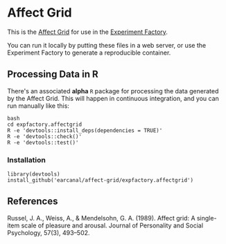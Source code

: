 # Affect Grid

This is the [Affect Grid](https://earcanal.github.io/affect-grid/) for use in the [Experiment Factory](https://expfactory.github.io/expfactory).

You can run it locally by putting these files in a web server, or use the Experiment Factory to generate a reproducible container.

## Processing Data in R

There's an associated **alpha** `R` package for processing the data generated by the Affect Grid. This will happen in continuous integration, and you can run manually like this:

```
bash
cd expfactory.affectgrid
R -e 'devtools::install_deps(dependencies = TRUE)'
R -e 'devtools::check()'
R -e 'devtools::test()'
```

### Installation

```
library(devtools)
install_github('earcanal/affect-grid/expfactory.affectgrid')
```

## References

Russel, J. A., Weiss, A., & Mendelsohn, G. A. (1989). Affect grid: A single-item scale of pleasure and arousal. Journal of Personality and Social Psychology, 57(3), 493–502.

